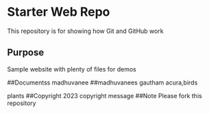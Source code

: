 # Starter Web Repo

This repository is for showing how Git and GitHub work

## Purpose


Sample website with plenty of files for demos

##Documentss
madhuvanee
##madhuvanees
gautham
acura,birds

plants
##Copyright
2023 copyright message
##Note
Please fork this repository

